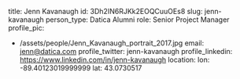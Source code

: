 title: Jenn Kavanaugh
id: 3Dh2IN6RJKk2EOQCuuOEs8
slug: jenn-kavanaugh
person_type: Datica Alumni
role: Senior Project Manager
profile_pic:
  - /assets/people/Jenn_Kavanaugh_portrait_2017.jpg
email: jenn@datica.com
profile_twitter: jenn-kavanaugh
profile_linkedin: https://www.linkedin.com/in/jenn-kavanaugh
location:
  lon: -89.40123019999999
  lat: 43.0730517
